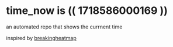 # time_now is (( 1718586000169 ))

an automated repo that shows the currnent time

inspired by [breakingheatmap](https://github.com/breakingheatmap/breakingheatmap)